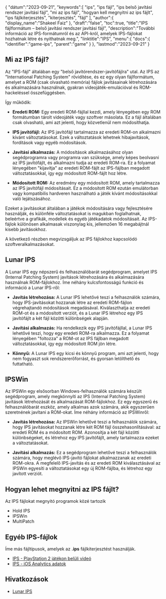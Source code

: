 {
"dátum":"2023-09-21",
   "keywords":[
"ips",
"ips fájl",
"ips belső javítási rendszer javítási fájl",
"mi az ips fájl",
"hogyan kell megnyitni az ips fájlt",
"ips fájlkiterjesztés",
"kiterjesztés",
"fájl"
],
   "author":{
"display_name":"Shakeel Faiz"
},
"draft":"false",
"toc":true,
"title":"IPS fájlformátum – belső javítási rendszer javítási fájl",
   "description":"További információ az IPS-formátumról és az API-król, amelyek IPS-fájlokat hozhatnak létre és nyithatnak meg.",
   "linktitle":"IPS",
   "menu":{
      "docs":{
         "identifier":"game-ips",
         "parent":"game"
}
},
"lastmod":"2023-09-21"
}

## Mi az IPS fájl?

Az "IPS-fájl" általában egy "belső javítórendszer-javítófájlra" utal. Az IPS az "International Patching System" rövidítése, és ez egy olyan fájlformátum, amelyet a ROM (csak olvasható memória) fájlok javításainak létrehozására és alkalmazására használnak, gyakran videojáték-emulációval és ROM-hackeléssel összefüggésben.

Így működik:

- **Eredeti ROM:** Egy eredeti ROM-fájllal kezdi, amely lényegében egy ROM formátumban tárolt videojáték vagy szoftver másolata. Ez a fájl általában csak olvasható, ami azt jelenti, hogy közvetlenül nem módosíthatja.

- **IPS javítófájl:** Az IPS javítófájl tartalmazza az eredeti ROM-on alkalmazni kívánt változtatásokat. Ezek a változtatások lehetnek hibajavítások, fordítások vagy egyéb módosítások.

- **Javítási alkalmazás:** A módosítások alkalmazásához olyan segédprogramra vagy programra van szüksége, amely képes beolvasni az IPS javítófájlt, és alkalmazni tudja az eredeti ROM-ra. Ez a folyamat lényegében "kijavítja" az eredeti ROM-fájlt az IPS-fájlban megadott változtatásokkal, így egy módosított ROM-fájlt hoz létre.

- **Módosított ROM:** Az eredmény egy módosított ROM, amely tartalmazza az IPS javítófájl módosításait. Ez a módosított ROM ezután emulátorban vagy kompatibilis hardveren használható a játék kívánt módosításokkal való lejátszásához.

Ezeket a javításokat általában a játékok módosítására vagy fejlesztésére használják, és különféle változtatásokat is magukban foglalhatnak, beleértve a grafikák, modellek és egyéb játékadatok módosításait. Az IPS-fájlok különösen alkalmasak viszonylag kis, jellemzően 16 megabájtnál kisebb javításokhoz.

A következő részben megvizsgáljuk az IPS fájlokhoz kapcsolódó szoftveralkalmazásokat.

## Lunar IPS

A Lunar IPS egy népszerű és felhasználóbarát segédprogram, amelyet IPS (Internal Patching System) javítások létrehozására és alkalmazására használnak ROM-fájlokhoz. Íme néhány kulcsfontosságú funkció és információ a Lunar IPS-ről:

- **Javítás létrehozása:** A Lunar IPS lehetővé teszi a felhasználók számára, hogy IPS-javításokat hozzanak létre az eredeti ROM-fájlon végrehajtandó módosítások megadásával. Kiválaszthatja az eredeti ROM-ot és a módosított verziót, és a Lunar IPS létrehoz egy IPS javítófájlt a két fájl közötti különbségek alapján.

- **Javítási alkalmazás:** Ha rendelkezik egy IPS javítófájllal, a Lunar IPS lehetővé teszi, hogy egy eredeti ROM-ra alkalmazza. Ez a folyamat lényegében "foltozza" a ROM-ot az IPS fájlban megadott változtatásokkal, így egy módosított ROM jön létre.

- **Könnyű:** A Lunar IPS egy kicsi és könnyű program, ami azt jelenti, hogy nem fogyaszt sok rendszererőforrást, és gyorsan letölthető és futtatható.

## IPSWin

Az IPSWin egy elsősorban Windows-felhasználók számára készült segédprogram, amely megkönnyíti az IPS (Internal Patching System) javítások létrehozását és alkalmazását ROM-fájlokhoz. Ez egy egyszerű és felhasználóbarát eszköz, amely alkalmas azok számára, akik egyszerűen szeretnének javítani a ROM-okat. Íme néhány információ az IPSWinről:

- **Javítás létrehozása:** Az IPSWin lehetővé teszi a felhasználók számára, hogy IPS javításokat hozzanak létre két ROM fájl összehasonlításával: az eredeti ROM és a módosított ROM. Azonosítja a két fájl közötti különbségeket, és létrehoz egy IPS javítófájlt, amely tartalmazza ezeket a változtatásokat.

- **Javítási alkalmazás:** Ez a segédprogram lehetővé teszi a felhasználók számára, hogy meglévő IPS-javító fájlokat alkalmazzanak az eredeti ROM-okra. A megfelelő IPS-javítás és az eredeti ROM kiválasztásával az IPSWin egyesíti a változtatásokat egy új ROM-fájlba, és létrehoz egy javított verziót.

## Hogyan lehet megnyitni az IPS fájlt?

Az IPS fájlokat megnyitó programok közé tartozik

- Hold IPS
- IPSWin
- MultiPatch

## Egyéb IPS-fájlok

Íme más fájltípusok, amelyek az **.ips** fájlkiterjesztést használják.

- [IPS - PlayStation 2 játékon belüli videó](/hu/game/ips-ps2/)
- [IPS - iOS Analytics adatok](/hu/misc/ips/)

## Hivatkozások
* [Lunar IPS](https://www.romhacking.net/utilities/240/)
